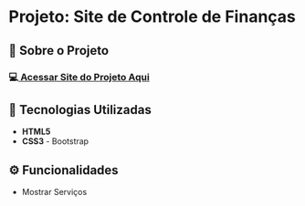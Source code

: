 <h1>Projeto: Site de Controle de Finanças</h1>

<h2>📌 Sobre o Projeto</h2>
<p></p>

<h3>💻<a href="https://deangelleses.github.io/site_de_financas_ficticio-HTML-CSS-Bootstrap/" target="_blank"> Acessar Site do Projeto Aqui</a></h3>

<h2>🚀 Tecnologias Utilizadas</h2>
<ul>
  <li><b>HTML5</b></li>
  <li><b>CSS3</b> - Bootstrap</li>
</ul>

<h2>⚙️ Funcionalidades</h2>
<ul>
  <li>Mostrar Serviços</li>
</ul>
